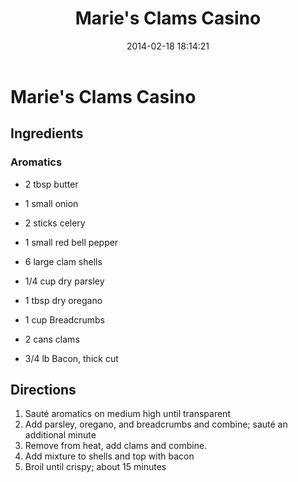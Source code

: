 ﻿---
title:  "Marie's Clams Casino"
layout: post
date:   2014-02-18 18:14:21
---

Marie's Clams Casino
====================

Ingredients
-----------

### Aromatics
* 2 tbsp butter
* 1 small onion
* 2 sticks celery
* 1 small red bell pepper

* 6 large clam shells
* 1/4 cup dry parsley 
* 1 tbsp dry oregano
* 1 cup Breadcrumbs
* 2 cans clams
* 3/4 lb Bacon, thick cut

Directions
----------

1. Sauté aromatics on medium high until transparent
2. Add parsley, oregano, and breadcrumbs and combine; sauté an additional minute
3. Remove from heat, add clams and combine.
4. Add mixture to shells and top with bacon
5. Broil until crispy; about 15 minutes
